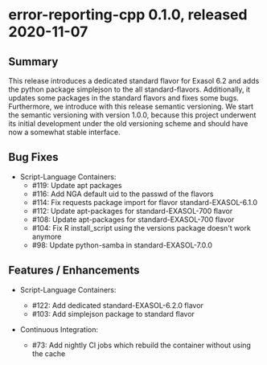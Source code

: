 # error-reporting-cpp 0.1.0, released 2020-11-07
 
## Summary
This release introduces a dedicated standard flavor for Exasol 6.2 and adds the python package simplejson to the all standard-flavors. Additionally, it updates some packages in the standard flavors and fixes some bugs. Furthermore, we introduce with this release semantic versioning. We start the semantic versioning with version 1.0.0, because this project underwent its initial development under the old versioning scheme and should have now a somewhat stable interface.

## Bug Fixes

* Script-Language Containers:
  * #119: Update apt packages
  * #116: Add NGA default uid to the passwd of the flavors
  * #114: Fix requests package import for flavor standard-EXASOL-6.1.0
  * #112: Update apt-packages for standard-EXASOL-700 flavor
  * #108: Update apt-packages for standard-EXASOL-700 flavor
  * #104: Fix R install_script using the versions package doesn't work anymore
  * #98: Update python-samba in standard-EXASOL-7.0.0

## Features / Enhancements

* Script-Language Containers:
  * #122: Add dedicated standard-EXASOL-6.2.0 flavor
  * #103: Add simplejson package to standard flavor

* Continuous Integration:
  * #73: Add nightly CI jobs which rebuild the container without using the cache
